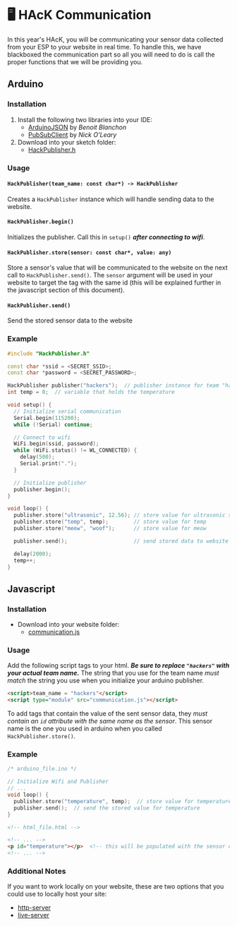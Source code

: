 # 🖥️ HAcK Communication
In this year's HAcK, you will be communicating your sensor data collected from
your ESP to your website in real time. To handle this, we have blackboxed the
communication part so all you will need to do is call the proper functions that
we will be providing you.

## Arduino

### Installation
1. Install the following two libraries into your IDE:
    - [ArduinoJSON](https://github.com/bblanchon/ArduinoJson) by *Benoit Blanchon*
    - [PubSubClient](https://github.com/knolleary/pubsubclient) by *Nick O'Leary*
2. Download into your sketch folder:
    - [HackPublisher.h](https://github.com/austinliuigi/HAcK2023-Communications/blob/main/HackPublisher.h)

### Usage

#### `HackPublisher(team_name: const char*) -> HackPublisher`
Creates a `HackPublisher` instance which will handle sending data to the
website.

#### `HackPublisher.begin()`
Initializes the publisher. Call this in `setup()` ***after connecting to wifi***.

#### `HackPublisher.store(sensor: const char*, value: any)`
Store a sensor's value that will be communicated to the website on the next call
to `HackPublisher.send()`. The `sensor` argument will be used in your website to
target the tag with the same id (this will be explained further in the
javascript section of this document).

#### `HackPublisher.send()`
Send the stored sensor data to the website

### Example
``` cpp
#include "HackPublisher.h"

const char *ssid = <SECRET_SSID>;
const char *password = <SECRET_PASSWORD>;

HackPublisher publisher("hackers");  // publisher instance for team "hackers"
int temp = 0;  // variable that holds the temperature

void setup() {
  // Initialize serial communication
  Serial.begin(115200);
  while (!Serial) continue;

  // Connect to wifi
  WiFi.begin(ssid, password);
  while (WiFi.status() != WL_CONNECTED) {
    delay(500);
    Serial.print(".");
  }

  // Initialize publisher
  publisher.begin();
}

void loop() {
  publisher.store("ultrasonic", 12.56); // store value for ultrasonic sensor
  publisher.store("temp", temp);        // store value for temp
  publisher.store("meow", "woof");      // store value for meow

  publisher.send();                     // send stored data to website

  delay(2000);
  temp++;
}
```

## Javascript

### Installation
- Download into your website folder:
    - [communication.js](https://github.com/austinliuigi/HAcK2023-Communications/blob/main/communication.js)

### Usage
Add the following script tags to your html. ***Be sure to replace `"hackers"`
with your actual team name.*** The string that you use for the team name *must
match* the string you use when you initialize your arduino publisher.
``` html
<script>team_name = "hackers"</script>
<script type="module" src="communication.js"></script>
```

To add tags that contain the value of the sent sensor data, they *must contain
an `id` attribute with the same name as the sensor*. This sensor name is the one
you used in arduino when you called `HackPublisher.store()`.

### Example
``` cpp
/* arduino_file.ino */

// Initialize Wifi and Publisher
// ...
void loop() {
  publisher.store("temperature", temp);  // store value for temperature
  publisher.send();  // send the stored value for temperature
}
```
``` html
<!-- html_file.html -->

<!-- ... -->
<p id="temperature"></p>  <!-- this will be populated with the sensor data -->
<!-- ... -->
```


### Additional Notes
If you want to work locally on your website, these are two options that you
could use to locally host your site:
- [http-server](https://www.npmjs.com/package/http-server)
- [live-server](https://www.npmjs.com/package/live-server)

